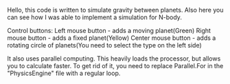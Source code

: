 Hello, this code is written to simulate gravity between planets. Also here you can see how I was able to implement a simulation for N-body.

Control buttons:
Left mouse button - adds a moving planet(Green)
Right mouse button - adds a fixed planet(Yellow)
Сenter mouse button - adds a rotating circle of planets(You need to select the type on the left side)

It also uses parallel computing. This heavily loads the processor, but allows you to calculate faster.
To get rid of it, you need to replace Parallel.For in the "PhysicsEngine" file with a regular loop.
